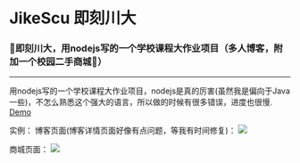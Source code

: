 # JikeScu 即刻川大
### 👑即刻川大，用nodejs写的一个学校课程大作业项目（多人博客，附加一个校园二手商城🛒）
----
用nodejs写的一个学校课程大作业项目，nodejs是真的厉害(虽然我是偏向于Java一些)，不怎么熟悉这个强大的语言，所以做的时候有很多错误，进度也很慢.
[Demo](http://gatesma.cn:3030)

实例：
博客页面(博客详情页面好像有点问题，等我有时间修复)：
<img src="http://gatesma.cn/myfile/img/JiKeSCU.png"/>

商城页面：
<img src="http://gatesma.cn/myfile/img/jikescu_shop.png"/>
